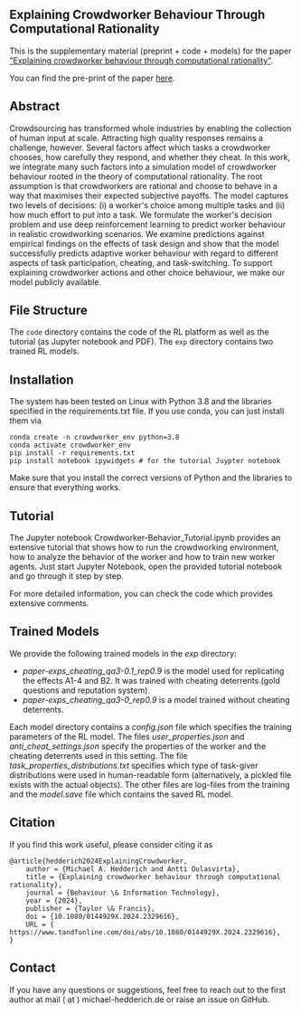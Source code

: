 
## Explaining Crowdworker Behaviour Through Computational Rationality

This is the supplementary material (preprint + code + models) for the paper ["Explaining crowdworker behaviour through computational rationality"](https://www.tandfonline.com/doi/full/10.1080/0144929X.2024.2329616).

You can find the pre-print of the paper [here](https://michael-hedderich.de/assets/pdf/ExplainingCrowdworkerComputationalRationality.pdf).

## Abstract
Crowdsourcing has transformed whole industries by enabling the collection of human input at scale. Attracting high quality responses remains a challenge, however. Several factors affect which tasks a crowdworker chooses, how carefully they respond, and whether they cheat. In this work, we integrate many such factors into a simulation model of crowdworker behaviour rooted in the theory of computational rationality. The root assumption is that crowdworkers are rational and choose to behave in a way that maximises their expected subjective payoffs. The model captures two levels of decisions: (i) a worker's choice among multiple tasks and (ii) how much effort to put into a task. We formulate the worker's decision problem and use deep reinforcement learning to predict worker behaviour in realistic crowdworking scenarios. We examine predictions against empirical findings on the effects of task design and show that the model successfully predicts adaptive worker behaviour with regard to different aspects of task participation, cheating, and task-switching. To support explaining crowdworker actions and other choice behaviour, we make our model publicly available.

## File Structure
The ``code`` directory contains the code of the RL platform as well as the tutorial
(as Jupyter notebook and PDF). The ``exp`` directory contains two trained RL models.

## Installation

The system has been tested on Linux with Python 3.8 and the libraries specified in the requirements.txt file. If you use conda, you can just install them via
```
conda create -n crowdworker_env python=3.8
conda activate crowdworker_env
pip install -r requirements.txt
pip install notebook ipywidgets # for the tutorial Juypter notebook
```
Make sure that you install the correct versions of Python and the libraries to ensure that everything works.


## Tutorial
The Jupyter notebook Crowdworker-Behavior_Tutorial.ipynb provides an extensive tutorial that shows how to run the crowdworking environment, how to analyze the behavior of the worker and how to train new worker agents. Just start Jupyter Notebook, open the provided tutorial notebook and go through it step by step.

For more detailed information, you can check the code which provides extensive comments.


## Trained Models
We provide the following trained models in the *exp* directory:

- *paper-exps_cheating_qa3-0.1_rep0.9* is the model used for replicating the effects A1-4 and B2. 
It was trained with cheating deterrents (gold questions and reputation system). 
- *paper-exps_cheating_qa3-0_rep0.9* is a model trained without cheating deterrents.

Each model directory contains a *config.json* file which specifies the training parameters
of the RL model. The files *user_properties.json* and *anti_cheat_settings.json* specify
the properties of the worker and the cheating deterrents used in this setting. The file
*task_properties_distributions.txt* specifies which type of task-giver distributions were used
in human-readable form (alternatively, a pickled file exists with the actual objects). The other
files are log-files from the training and the *model.save* file which contains the saved RL model.

## Citation
If you find this work useful, please consider citing it as
```
@article{hedderich2024ExplainingCrowdworker,
	author = {Michael A. Hedderich and Antti Oulasvirta},
    title = {Explaining crowdworker behaviour through computational rationality},
    journal = {Behaviour \& Information Technology},
    year = {2024},
    publisher = {Taylor \& Francis},
    doi = {10.1080/0144929X.2024.2329616},
    URL = { https://www.tandfonline.com/doi/abs/10.1080/0144929X.2024.2329616},
}
```

## Contact
If you have any questions or suggestions, feel free to reach out to the first author at mail ( at ) michael-hedderich.de or raise an issue on GitHub.

